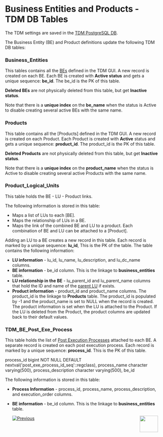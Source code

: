 # Business Entities and Products - TDM DB Tables

The TDM settings are saved in the [TDM PostgreSQL DB](/articles/TDM/tdm_architecture/02_tdm_database.md). 

The Business Entity (BE)  and Product definitions update the following TDM DB tables:

### Business_Entities

This tables contains all the [BEs](/articles/TDM/tdm_gui/04_tdm_gui_business_entity_window.md) defined in the TDM GUI. A new record is created on each BE. Each BE is created with **Active status** and gets a unique sequence: **be_id**.  The be_id is the PK of this table.

**Deleted BEs** are not physically deleted from this table, but get **Inactive status**.

Note that there is a **unique index** on the **be_name** when the status is Active to disable creating several active BEs with the same  name.

### Products

This table contains all the [Products] defined in the TDM GUI. A new record is created on each Product. Each Product is created with **Active** status and gets a unique sequence: **product_id**. The product_id is the PK of this table. 

**Deleted Products** are not physically deleted from this table, but get **Inactive status**.

Note that there is a **unique index** on the **product_name** when the status is Active to disable creating several active Products with the same name.

### Product_Logical_Units

This table holds the BE - LU - Product links. 

The following information is stored in this table:

- Maps a list of LUs to each [BE].
- Maps the relationship of LUs in a BE.
- Maps the link of the combined BE and LU to a product. Each combination of BE and LU can be attached to a [Product].

Adding an LU to a BE creates a new record in this table. Each record is marked by a unique sequence: **lu_id**, This is the PK of the table. The table contains the following information:

- **LU information** - lu_id, lu_name, lu_description, and lu_dc_name columns. 
- **BE information** - be_id column.  This is the linkage to **business_entities** table.
- **LU relationship in the BE** - lu_parent_id and lu_parent_name columns  that hold the ID and name of the [parent LU](/articles/TDM/tdm_overview/03_business_entity_overview.md#building-an-lu-hierarchy-in-a-be) if exists. 
- **Product information** - product_id and product_name columns. The product_id is the linkage to **Products** table. The product_id is populated by -1 and the product_name is set to NULL when the record is created.  The product information is set when the LU is attached to the Product. If the LU is deleted from the Product, the product columns are updated back to their default values.

### TDM_BE_Post_Exe_Process

This table holds the list of [Post Execution Processes](/articles/TDM/tdm_gui/04_tdm_gui_business_entity_window.md#post-execution-processes-tab) attached to each BE. A separate record is created on each post execution process. Each record is marked by a unique sequence: **process_id**. This is the PK of this table.

process_id bigint NOT NULL DEFAULT nextval('post_exe_process_id_seq'::regclass),
  process_name character varying(500),
  process_description character varying(500),
  be_id

The following information is stored in this table:

- **Process Information** - process_id, process_name, process_description, and execution_order columns.
- **BE information** -  be_id column.  This is the linkage to **business_entities** table.



  [![Previous](/articles/images/Previous.png)](05_tdm_gui_product_window.md)[<img align="right" width="60" height="54" src="/articles/images/Next.png">](07_tdm_gui_environment_overview.md)



